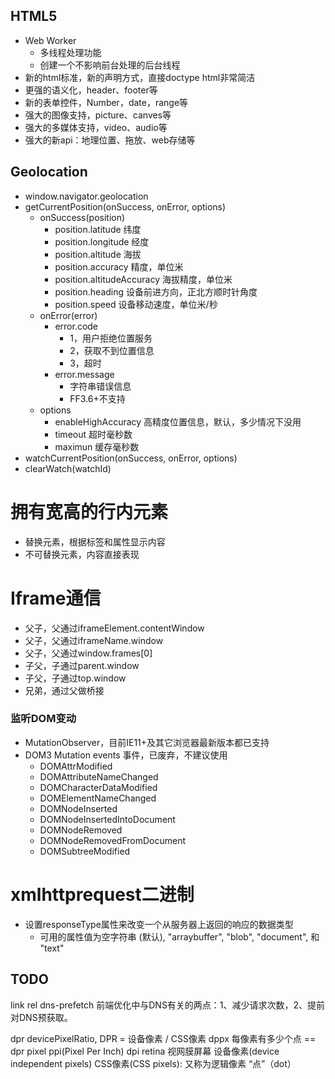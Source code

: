 ## HTML5
- Web Worker
  - 多线程处理功能
  - 创建一个不影响前台处理的后台线程
- 新的html标准，新的声明方式，直接doctype html非常简洁
- 更强的语义化，header、footer等
- 新的表单控件，Number，date，range等
- 强大的图像支持，picture、canves等
- 强大的多媒体支持，video、audio等
- 强大的新api：地理位置、拖放、web存储等

## Geolocation
- window.navigator.geolocation
- getCurrentPosition(onSuccess, onError, options)
    - onSuccess(position)
        - position.latitude 纬度
        - position.longitude 经度
        - position.altitude 海拔
        - position.accuracy 精度，单位米
        - position.altitudeAccuracy 海拔精度，单位米
        - position.heading 设备前进方向，正北方顺时针角度
        - position.speed 设备移动速度，单位米/秒
    - onError(error)
        - error.code
            - 1，用户拒绝位置服务
            - 2，获取不到位置信息
            - 3，超时
        - error.message
            - 字符串错误信息
            - FF3.6+不支持
    - options
        - enableHighAccuracy 高精度位置信息，默认，多少情况下没用
        - timeout 超时毫秒数
        - maximun 缓存毫秒数
- watchCurrentPosition(onSuccess, onError, options)
- clearWatch(watchId)

# 拥有宽高的行内元素
- 替换元素，根据标签和属性显示内容
- 不可替换元素，内容直接表现

# Iframe通信
- 父子，父通过iframeElement.contentWindow
- 父子，父通过iframeName.window
- 父子，父通过window.frames[0]
- 子父，子通过parent.window
- 子父，子通过top.window
- 兄弟，通过父做桥接

### 监听DOM变动
- MutationObserver，目前IE11+及其它浏览器最新版本都已支持
- DOM3 Mutation events 事件，已废弃，不建议使用
  - DOMAttrModified
  - DOMAttributeNameChanged
  - DOMCharacterDataModified
  - DOMElementNameChanged
  - DOMNodeInserted
  - DOMNodeInsertedIntoDocument
  - DOMNodeRemoved
  - DOMNodeRemovedFromDocument
  - DOMSubtreeModified

# xmlhttprequest二进制
- 设置responseType属性来改变一个从服务器上返回的响应的数据类型
  - 可用的属性值为空字符串 (默认), "arraybuffer", "blob", "document", 和 "text"


## TODO
link
  rel
    dns-prefetch
      前端优化中与DNS有关的两点：1、减少请求次数，2、提前对DNS预获取。

dpr devicePixelRatio, DPR = 设备像素 / CSS像素
  dppx 每像素有多少个点 == dpr
  pixel
  ppi(Pixel Per Inch)
  dpi
  retina 视网膜屏幕
  设备像素(device independent pixels)
  CSS像素(CSS pixels): 又称为逻辑像素
  “点”（dot）
